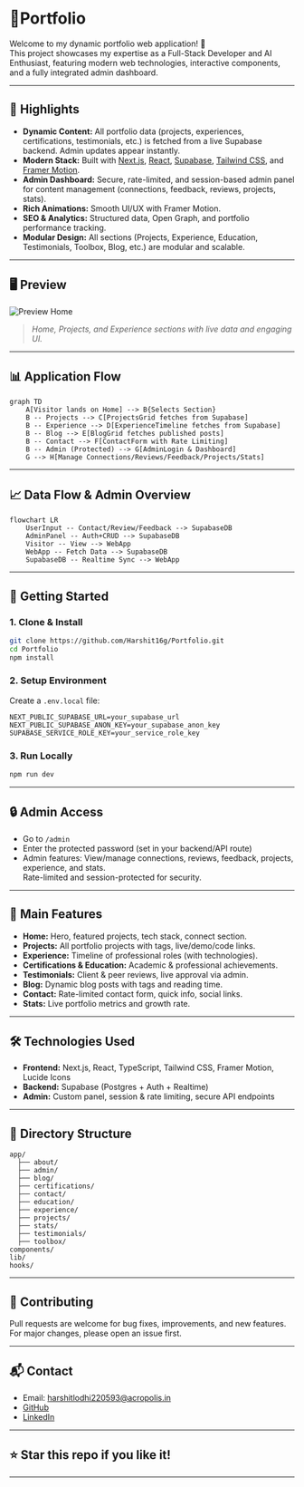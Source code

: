 
# 📃Portfolio

Welcome to my dynamic portfolio web application! 🚀  
This project showcases my expertise as a Full-Stack Developer and AI Enthusiast, featuring modern web technologies, interactive components, and a fully integrated admin dashboard.

---

## 🌟 Highlights

- **Dynamic Content:** All portfolio data (projects, experiences, certifications, testimonials, etc.) is fetched from a live Supabase backend. Admin updates appear instantly.
- **Modern Stack:** Built with [Next.js](https://nextjs.org/), [React](https://react.dev/), [Supabase](https://supabase.com/), [Tailwind CSS](https://tailwindcss.com/), and [Framer Motion](https://www.framer.com/motion/).
- **Admin Dashboard:** Secure, rate-limited, and session-based admin panel for content management (connections, feedback, reviews, projects, stats).
- **Rich Animations:** Smooth UI/UX with Framer Motion.
- **SEO & Analytics:** Structured data, Open Graph, and portfolio performance tracking.
- **Modular Design:** All sections (Projects, Experience, Education, Testimonials, Toolbox, Blog, etc.) are modular and scalable.

---

## 🖥️ Preview

![Preview Home](https://drive.google.com/uc?id=1foz3FYIN-6ZhIpzE8goPyBtyQ-FDAtFT)

> _Home, Projects, and Experience sections with live data and engaging UI._

---

## 📊 Application Flow

```mermaid
graph TD
    A[Visitor lands on Home] --> B{Selects Section}
    B -- Projects --> C[ProjectsGrid fetches from Supabase]
    B -- Experience --> D[ExperienceTimeline fetches from Supabase]
    B -- Blog --> E[BlogGrid fetches published posts]
    B -- Contact --> F[ContactForm with Rate Limiting]
    B -- Admin (Protected) --> G[AdminLogin & Dashboard]
    G --> H[Manage Connections/Reviews/Feedback/Projects/Stats]
```

---

## 📈 Data Flow & Admin Overview

```mermaid
flowchart LR
    UserInput -- Contact/Review/Feedback --> SupabaseDB
    AdminPanel -- Auth+CRUD --> SupabaseDB
    Visitor -- View --> WebApp
    WebApp -- Fetch Data --> SupabaseDB
    SupabaseDB -- Realtime Sync --> WebApp
```

---

## 🚦 Getting Started

### 1. Clone & Install

```bash
git clone https://github.com/Harshit16g/Portfolio.git
cd Portfolio
npm install
```

### 2. Setup Environment

Create a `.env.local` file:

```env
NEXT_PUBLIC_SUPABASE_URL=your_supabase_url
NEXT_PUBLIC_SUPABASE_ANON_KEY=your_supabase_anon_key
SUPABASE_SERVICE_ROLE_KEY=your_service_role_key
```

### 3. Run Locally

```bash
npm run dev
```

---

## 🔒 Admin Access

- Go to `/admin`
- Enter the protected password (set in your backend/API route)
- Admin features: View/manage connections, reviews, feedback, projects, experience, and stats.  
  Rate-limited and session-protected for security.

---

## 🧩 Main Features

- **Home:** Hero, featured projects, tech stack, connect section.
- **Projects:** All portfolio projects with tags, live/demo/code links.
- **Experience:** Timeline of professional roles (with technologies).
- **Certifications & Education:** Academic & professional achievements.
- **Testimonials:** Client & peer reviews, live approval via admin.
- **Blog:** Dynamic blog posts with tags and reading time.
- **Contact:** Rate-limited contact form, quick info, social links.
- **Stats:** Live portfolio metrics and growth rate.

---

## 🛠️ Technologies Used

- **Frontend:** Next.js, React, TypeScript, Tailwind CSS, Framer Motion, Lucide Icons
- **Backend:** Supabase (Postgres + Auth + Realtime)
- **Admin:** Custom panel, session & rate limiting, secure API endpoints

---

## 📂 Directory Structure

```
app/
  ├── about/
  ├── admin/
  ├── blog/
  ├── certifications/
  ├── contact/
  ├── education/
  ├── experience/
  ├── projects/
  ├── stats/
  ├── testimonials/
  ├── toolbox/
components/
lib/
hooks/
```

---

## 🤝 Contributing

Pull requests are welcome for bug fixes, improvements, and new features.  
For major changes, please open an issue first.

---

## 📬 Contact

- Email: harshitlodhi220593@acropolis.in
- [GitHub](https://github.com/harshit16g)
- [LinkedIn](https://www.linkedin.com/in/harshit-lodhi-5575b8314)

---

## ⭐️ Star this repo if you like it!

---

